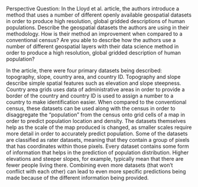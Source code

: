 Perspective Question: In the Lloyd et al. article, the authors introduce a method that uses a number of different openly available 
geospatial datasets in order to produce high resolution, global gridded descriptions of human populations. Describe the geospatial 
datasets the authors are using in their methodology. How is their method an improvement when compared to a conventional census? Are 
you able to describe how the authors use a number of different geospatial layers with their data science method in order to produce 
a high resolution, global gridded description of human population?

In the article, there were four primary datasets being described: topography, slope, country area, and country ID. 
Topography and slope describe simple spatial features such as elevation and slope steepness. Country area grids uses data of 
administrative areas in order to provide a border of the country and country ID is used to assign a number to a country to 
make identification easier. When compared to the conventional census, these datasets can be used along with the census in order
to disaggregate the “population” from the census onto grid cells of a map in order to predict population location and density.
The datasets themselves help as the scale of the map produced is changed, as smaller scales require more detail in order to accurately 
predict population. Some of the datasets are classified as rater datasets, meaning that they contain a group of pixels that has 
coordinates within those pixels. Every dataset contains some form of information that helps in the prediction of population distribution.
Higher elevations and steeper slopes, for example, typically mean that there are fewer people living there. 
Combining even more datasets (that won’t conflict with each other) can lead to even more specific predictions being made because of 
the different information being provided. 
